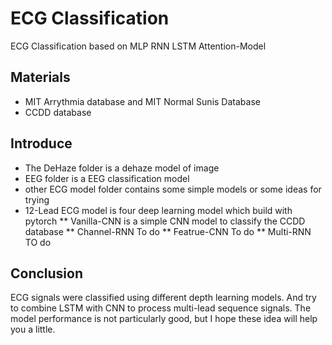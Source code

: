 # ECG Classification

ECG Classification based on MLP RNN LSTM Attention-Model
## Materials

* MIT Arrythmia database and MIT Normal Sunis Database
* CCDD database

## Introduce
* The DeHaze folder is a dehaze model of image
* EEG folder is a EEG classification model
* other ECG model folder contains some simple models or some ideas for trying
* 12-Lead ECG model is four deep learning model which build with pytorch
** Vanilla-CNN is a simple CNN model to classify the CCDD database
** Channel-RNN To do
** Featrue-CNN To do
** Multi-RNN TO do

## Conclusion
ECG signals were classified using different depth learning models. And try to combine LSTM with CNN to process multi-lead sequence signals.
The model performance is not particularly good, but I hope these idea will help you a little.